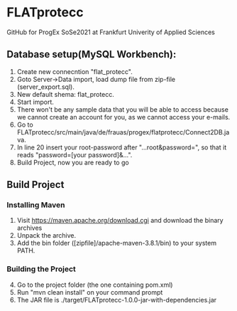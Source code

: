 # FLATprotecc
GitHub for ProgEx SoSe2021 at Frankfurt Univerity of Applied Sciences

## Database setup(MySQL Workbench): 
1. Create new connecntion "flat_protecc".
2. Goto Server->Data import, load dump file from zip-file (server_export.sql).
3. New default shema: flat_protecc.
4. Start import.
5. There won't be any sample data that you will be able to access because we cannot create an account for you, as we cannot access your e-mails.
6. Go to FLATprotecc/src/main/java/de/frauas/progex/flatprotecc/Connect2DB.java.
7. In line 20 insert your root-password after "...root&password=", so that it reads "password=[your password]&...".
8. Build Project, now you are ready to go

## Build Project
### Installing Maven
1. Visit https://maven.apache.org/download.cgi and download the binary archives
2. Unpack the archive.
3. Add the bin folder ([zipfile]/apache-maven-3.8.1/bin) to your system PATH.
### Building the Project
4. Go to the project folder (the one containing pom.xml)
5. Run "mvn clean install" on your command prompt
6. The JAR file is ./target/FLATprotecc-1.0.0-jar-with-dependencies.jar

